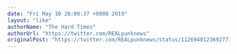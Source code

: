 ```yaml
---
date: "Fri May 10 20:00:37 +0000 2019"
layout: "like"
authorName: "The Hard Times"
authorUrl: "https://twitter.com/REALpunknews"
originalPost: "https://twitter.com/REALpunknews/status/1126940123692773377"
---
```

